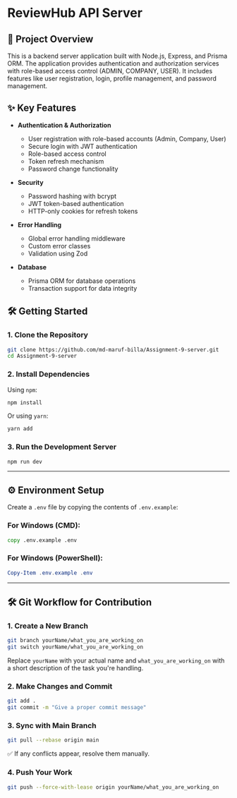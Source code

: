 # ReviewHub API Server

## 🚀 Project Overview

This is a backend server application built with Node.js, Express, and Prisma ORM. The application provides authentication and authorization services with role-based access control (ADMIN, COMPANY, USER). It includes features like user registration, login, profile management, and password management.

## ✨ Key Features

- **Authentication & Authorization**
    - User registration with role-based accounts (Admin, Company, User)
    - Secure login with JWT authentication
    - Role-based access control
    - Token refresh mechanism
    - Password change functionality

- **Security**
    - Password hashing with bcrypt
    - JWT token-based authentication
    - HTTP-only cookies for refresh tokens

- **Error Handling**
    - Global error handling middleware
    - Custom error classes
    - Validation using Zod

- **Database**
    - Prisma ORM for database operations
    - Transaction support for data integrity

## 🛠️ Getting Started

### 1. Clone the Repository

```bash
git clone https://github.com/md-maruf-billa/Assignment-9-server.git
cd Assignment-9-server
```

### 2. Install Dependencies

Using `npm`:

```bash
npm install
```

Or using `yarn`:

```bash
yarn add
```

### 3. Run the Development Server

```bash
npm run dev
```

---

## ⚙️ Environment Setup

Create a `.env` file by copying the contents of `.env.example`:

### For Windows (CMD):

```cmd
copy .env.example .env
```

### For Windows (PowerShell):

```powershell
Copy-Item .env.example .env
```

---

## 🛠️ Git Workflow for Contribution

### 1. Create a New Branch

```bash
git branch yourName/what_you_are_working_on
git switch yourName/what_you_are_working_on
```

Replace `yourName` with your actual name and `what_you_are_working_on` with a short description of the task you're handling.

### 2. Make Changes and Commit

```bash
git add .
git commit -m "Give a proper commit message"
```

### 3. Sync with Main Branch

```bash
git pull --rebase origin main
```

✅ If any conflicts appear, resolve them manually.

### 4. Push Your Work

```bash
git push --force-with-lease origin yourName/what_you_are_working_on
```

